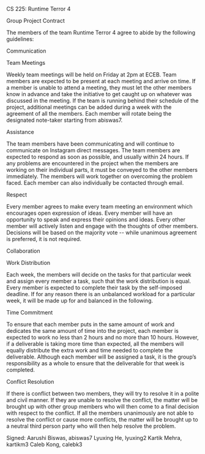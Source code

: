 CS 225: Runtime Terror 4

Group Project Contract

The members of the team Runtime Terror 4 agree to abide by the following guidelines:

Communication


Team Meetings

Weekly team meetings will be held on Friday at 2pm at ECEB. Team members are expected to be present at each meeting and arrive on time. 
If a member is unable to attend a meeting, they must let the other members know in advance and take the initiative to get caught up on 
whatever was discussed in the meeting. If the team is running behind their schedule of the project, additional meetings can be added 
during a week with the agreement of all the members. Each member will rotate being the designated note-taker starting from abiswas7. 


Assistance

The team members have been communicating and will continue to communicate on Instagram direct messages. The team members are expected to
respond as soon as possible, and usually within 24 hours. If any problems are encountered in the project when the members are working on 
their individual parts, it must be conveyed to the other members immediately. The members will work together on overcoming the problem faced. 
Each member can also individually be contacted through email.


Respect

Every member agrees to make every team meeting an environment which encourages open expression of ideas. Every member will have an opportunity 
to speak and express their opinions and ideas. Every other member will actively listen and engage with the thoughts of other members. Decisions 
will be based on the majority vote -- while unanimous agreement is preferred, it is not required. 



Collaboration 


Work Distribution 

Each week, the members will decide on the tasks for that particular week and assign every member a task, such that the work distribution is equal. 
Every member is expected to complete their task by the self-imposed deadline. If for any reason there is an unbalanced workload for a particular week, 
it will be made up for and balanced in the following. 


Time Commitment

To ensure that each member puts in the same amount of work and dedicates the same amount of time into the project, each member is expected to work no 
less than 2 hours and no more than 10 hours. However, if a deliverable is taking more time than expected, all the members will equally distribute the 
extra work and time needed to complete the deliverable. 
Although each member will be assigned a task, it is the group’s responsibility as a whole to ensure that the deliverable for that week is completed. 

Conflict Resolution 


If there is conflict between two members, they will try to resolve it in a polite and civil manner. If they are unable to resolve the conflict, the 
matter will be brought up with other group members who will then come to a final decision with respect to the conflict. If all the members unanimously 
are not able to resolve the conflict or cause more conflicts, the matter will be brought up to a neutral third person party who will then help resolve 
the problem. 
 
Signed:
Aarushi Biswas, abiswas7
Lyuxing He, lyuxing2
Kartik Mehra, kartikm3
Caleb Kong, calebk3
